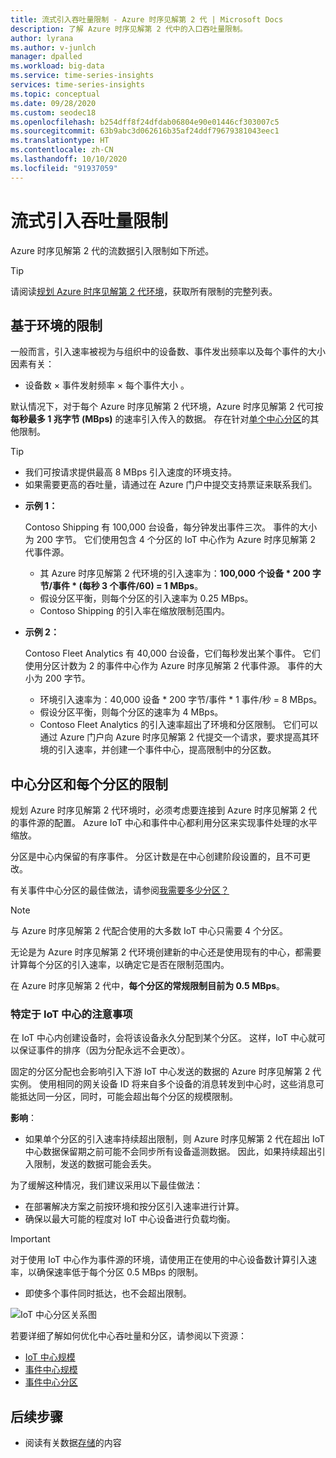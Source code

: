 ```yaml
---
title: 流式引入吞吐量限制 - Azure 时序见解第 2 代 | Microsoft Docs
description: 了解 Azure 时序见解第 2 代中的入口吞吐量限制。
author: lyrana
ms.author: v-junlch
manager: dpalled
ms.workload: big-data
ms.service: time-series-insights
services: time-series-insights
ms.topic: conceptual
ms.date: 09/28/2020
ms.custom: seodec18
ms.openlocfilehash: b254dff8f24dfdab06804e90e01446cf303007c5
ms.sourcegitcommit: 63b9abc3d062616b35af24ddf79679381043eec1
ms.translationtype: HT
ms.contentlocale: zh-CN
ms.lasthandoff: 10/10/2020
ms.locfileid: "91937059"
---
```

# <a name="streaming-ingestion-throughput-limits"></a>流式引入吞吐量限制

Azure 时序见解第 2 代的流数据引入限制如下所述。

> [!TIP]
> 请阅读[规划 Azure 时序见解第 2 代环境](/time-series-insights/time-series-insights-update-plan#review-preview-limits)，获取所有限制的完整列表。

## <a name="per-environment-limitations"></a>基于环境的限制

一般而言，引入速率被视为与组织中的设备数、事件发出频率以及每个事件的大小因素有关：

*  设备数 × 事件发射频率 × 每个事件大小  。

默认情况下，对于每个 Azure 时序见解第 2 代环境，Azure 时序见解第 2 代可按**每秒最多 1 兆字节 (MBps)** 的速率引入传入的数据。 存在针对[单个中心分区](./concepts-streaming-ingress-throughput-limits.md#hub-partitions-and-per-partition-limits)的其他限制。

> [!TIP]
>
> * 我们可按请求提供最高 8 MBps 引入速度的环境支持。
> * 如果需要更高的吞吐量，请通过在 Azure 门户中提交支持票证来联系我们。
 
* **示例 1：**

    Contoso Shipping 有 100,000 台设备，每分钟发出事件三次。 事件的大小为 200 字节。 它们使用包含 4 个分区的 IoT 中心作为 Azure 时序见解第 2 代事件源。

    * 其 Azure 时序见解第 2 代环境的引入速率为：**100,000 个设备 * 200 字节/事件 * (每秒 3 个事件/60) = 1 MBps**。
    * 假设分区平衡，则每个分区的引入速率为 0.25 MBps。
    * Contoso Shipping 的引入率在缩放限制范围内。

* **示例 2：**

    Contoso Fleet Analytics 有 40,000 台设备，它们每秒发出某个事件。 它们使用分区计数为 2 的事件中心作为 Azure 时序见解第 2 代事件源。 事件的大小为 200 字节。

    * 环境引入速率为：40,000 设备 * 200 字节/事件 * 1 事件/秒 = 8 MBps。
    * 假设分区平衡，则每个分区的速率为 4 MBps。
    * Contoso Fleet Analytics 的引入速率超出了环境和分区限制。 它们可以通过 Azure 门户向 Azure 时序见解第 2 代提交一个请求，要求提高其环境的引入速率，并创建一个事件中心，提高限制中的分区数。

## <a name="hub-partitions-and-per-partition-limits"></a>中心分区和每个分区的限制

规划 Azure 时序见解第 2 代环境时，必须考虑要连接到 Azure 时序见解第 2 代的事件源的配置。 Azure IoT 中心和事件中心都利用分区来实现事件处理的水平缩放。 

分区是中心内保留的有序事件。 分区计数是在中心创建阶段设置的，且不可更改。

有关事件中心分区的最佳做法，请参阅[我需要多少分区？](/event-hubs/event-hubs-faq#how-many-partitions-do-i-need)

> [!NOTE]
> 与 Azure 时序见解第 2 代配合使用的大多数 IoT 中心只需要 4 个分区。

无论是为 Azure 时序见解第 2 代环境创建新的中心还是使用现有的中心，都需要计算每个分区的引入速率，以确定它是否在限制范围内。 

在 Azure 时序见解第 2 代中，**每个分区的常规限制目前为 0.5 MBps**。

### <a name="iot-hub-specific-considerations"></a>特定于 IoT 中心的注意事项

在 IoT 中心内创建设备时，会将该设备永久分配到某个分区。 这样，IoT 中心就可以保证事件的排序（因为分配永远不会更改）。

固定的分区分配也会影响引入下游 IoT 中心发送的数据的 Azure 时序见解第 2 代实例。 使用相同的网关设备 ID 将来自多个设备的消息转发到中心时，这些消息可能抵达同一分区，同时，可能会超出每个分区的规模限制。

**影响**：

* 如果单个分区的引入速率持续超出限制，则 Azure 时序见解第 2 代在超出 IoT 中心数据保留期之前可能不会同步所有设备遥测数据。 因此，如果持续超出引入限制，发送的数据可能会丢失。

为了缓解这种情况，我们建议采用以下最佳做法：

* 在部署解决方案之前按环境和按分区引入速率进行计算。
* 确保以最大可能的程度对 IoT 中心设备进行负载均衡。

> [!IMPORTANT]
> 对于使用 IoT 中心作为事件源的环境，请使用正在使用的中心设备数计算引入速率，以确保速率低于每个分区 0.5 MBps 的限制。
>
> * 即使多个事件同时抵达，也不会超出限制。

  ![IoT 中心分区关系图](./media/concepts-ingress-overview/iot-hub-partiton-diagram.png)

若要详细了解如何优化中心吞吐量和分区，请参阅以下资源：

* [IoT 中心规模](/iot-hub/iot-hub-scaling)
* [事件中心规模](/event-hubs/event-hubs-scalability#throughput-units)
* [事件中心分区](/event-hubs/event-hubs-features#partitions)

## <a name="next-steps"></a>后续步骤

* 阅读有关数据[存储](./concepts-storage.md)的内容

